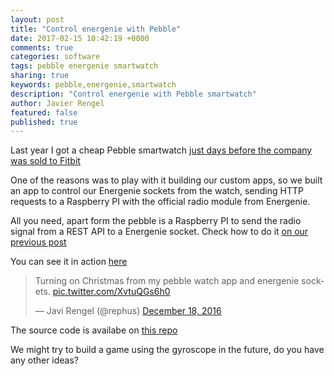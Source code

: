 ```yaml
---
layout: post
title: "Control energenie with Pebble"
date: 2017-02-15 10:42:19 +0000
comments: true
categories: software
tags: pebble energenie smartwatch
sharing: true
keywords: pebble,energenie,smartwatch
description: "Control energenie with Pebble smartwatch"
author: Javier Rengel
featured: false
published: true
---
```


Last year I got a cheap Pebble smartwatch
[just days before the company was sold to Fitbit](https://twitter.com/rephus/status/806522854699372546)

One of the reasons was to play with it building our custom apps,
so we built an app to control our Energenie sockets from the watch,
sending HTTP requests to a Raspberry PI with the official radio module from Energenie.

All you need, apart form the pebble is a Raspberry PI to send the radio signal from a REST API to a Energenie socket.
Check how to do it [on our previous post](http://coconauts.net/blog/2016/04/15/energinie-and-raspberry-pi-setup/)

You can see it in action [here](https://twitter.com/rephus/status/810630836697649152)

<!--more-->

<blockquote class="twitter-tweet" data-lang="en"><p lang="en" dir="ltr">Turning on Christmas from my pebble watch app and energenie sockets. <a href="https://t.co/XvtuQGs6h0">pic.twitter.com/XvtuQGs6h0</a></p>&mdash; Javi Rengel (@rephus) <a href="https://twitter.com/rephus/status/810630836697649152">December 18, 2016</a></blockquote>
<script async src="//platform.twitter.com/widgets.js" charset="utf-8"></script>

The source code is availabe on [this repo](https://github.com/rephus/pebble-energenie)

We might try to build a game using the gyroscope in the future,
do you have any other ideas?
